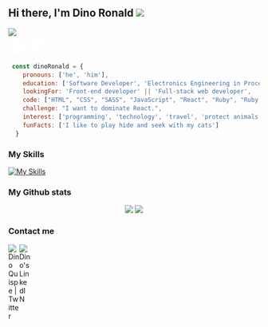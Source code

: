 ## Hi there, I'm Dino Ronald <img src="https://media.giphy.com/media/hvRJCLFzcasrR4ia7z/giphy.gif" width="28">
<!-- Typing SVG by DenverCoder1 - https://github.com/DenverCoder1/readme-typing-svg -->
<div style="display: flex">
<a href="https://github.com/DenverCoder1/readme-typing-svg"><img style="justify-content: center" src="https://readme-typing-svg.herokuapp.com?size=28&color=cb557a&WIDTH=500&lines=Full+Stack+Web+Developer;I+build+things+for+the+web"</a>
</div>
<img  height="32em" src="https://github.com/dqarias/Portfolio/blob/development/src/assets/img/logoBrandDino.png" />

```javascript
 const dinoRonald = {
    pronouns: ['he', 'him'],
    education: ['Software Developer', 'Electronics Engineering in Process Automation'],
    lookingFor: 'Front-end developer' || 'Full-stack web developer',
    code: ["HTML", "CSS", "SASS", "JavaScript", "React", "Ruby", "Ruby on Rails"],
    challenge: "I want to dominate React.",
    interest: ['programming', 'technology', 'travel', 'protect animals', 'soccer'],
    funFacts: ['I like to play hide and seek with my cats']
  }
  ```
  
### My Skills

[![My Skills](https://skillicons.dev/icons?i=react,redux,next,vite,javascript,typescript,html,css,scss,bootstrap,tailwindcss,jest,webpack,ruby,rails,postgres,mysql,markdown,figma,vscode,github,git,netlify,vercel,heroku,bash)](https://skillicons.dev)

### My Github stats

<p align="center" href="https://github.com/dqarias">
  <img  height="180em" src="https://github-readme-stats.vercel.app/api?username=dqarias&show_icons=true&theme=ayu-mirage" />
  <img  height="180em" src="https://github-readme-stats.vercel.app/api/top-langs/?username=dqarias&theme=ayu-mirage&layout=compact" />
</p>

### Contact me

<a href="https://twitter.com/DinoRonald7?t=QIk7_DlDy2uvb5AMBi33Zw&s=08">
  <img align="left" alt="Dino Quispe | Twitter" width="22px" src="https://raw.githubusercontent.com/peterthehan/peterthehan/master/assets/twitter.svg" />
</a>
<a href="https://www.linkedin.com/in/dino-ronald-quispe-arias/">
  <img align="left" alt="Dino's LinkedIN" width="22px" src="https://raw.githubusercontent.com/peterthehan/peterthehan/master/assets/linkedin.svg" />
</a>




